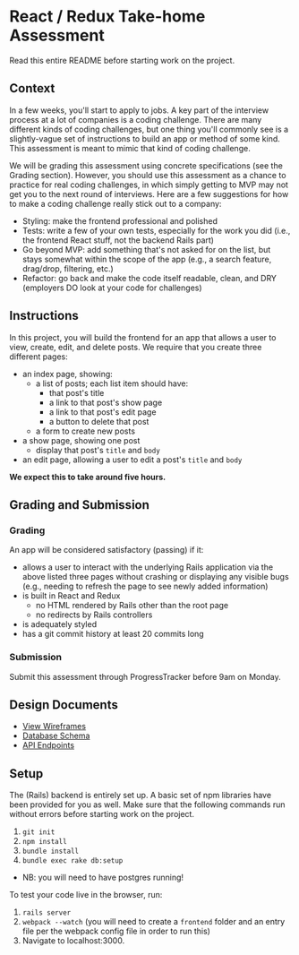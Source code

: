 # React / Redux Take-home Assessment

Read this entire README before starting work on the project.

## Context

In a few weeks, you'll start to apply to jobs. A key part of the 
interview process at a lot of companies is a coding challenge. There 
are many different kinds of coding challenges, but one thing you'll 
commonly see is a slightly-vague set of instructions to build an app 
or method of some kind. This assessment is meant to mimic that kind 
of coding challenge.

We will be grading this assessment using concrete specifications 
(see the Grading section). However, you should use this assessment as 
a chance to practice for real coding challenges, in which simply 
getting to MVP may not get you to the next round of interviews. Here 
are a few suggestions for how to make a coding challenge really stick 
out to a company:

+ Styling: make the frontend professional and polished
+ Tests: write a few of your own tests, especially for the work you did 
(i.e., the frontend React stuff, not the backend Rails part)
+ Go beyond MVP: add something that's not asked for on the list, but 
stays somewhat within the scope of the app (e.g., a search feature, 
drag/drop, filtering, etc.)
+ Refactor: go back and make the code itself readable, clean, and DRY 
(employers DO look at your code for challenges)

## Instructions

In this project, you will build the frontend for an app that allows a
user to view, create, edit, and delete posts. We require that you
create three different pages:

+ an index page, showing: 
  + a list of posts; each list item should have:
    + that post's title
    + a link to that post's show page
    + a link to that post's edit page
    + a button to delete that post
  + a form to create new posts
+ a show page, showing one post
  + display that post's `title` and `body`
+ an edit page, allowing a user to edit a post's `title` and `body`

**We expect this to take around five hours.**

## Grading and Submission

### Grading

An app will be considered satisfactory (passing) if it:

+ allows a user to interact with the underlying Rails application via
the above listed three pages without crashing or displaying any visible
bugs (e.g., needing to refresh the page to see newly added information)
+ is built in React and Redux
  + no HTML rendered by Rails other than the root page
  + no redirects by Rails controllers
+ is adequately styled
+ has a git commit history at least 20 commits long

### Submission

Submit this assessment through ProgressTracker before 9am on Monday.

## Design Documents

* [View Wireframes][views]
* [Database Schema][db_schema]
* [API Endpoints][api_endpoints]

[db_schema]: ./docs/db_schema.md
[views]: ./docs/views.md
[api_endpoints]: ./docs/api_endpoints.md

## Setup

The (Rails) backend is entirely set up. A basic set of npm libraries
have been provided for you as well. Make sure that the following
commands run without errors before starting work on the project.

1. `git init`
2. `npm install`
3. `bundle install`
4. `bundle exec rake db:setup`
  - NB: you will need to have postgres running!

To test your code live in the browser, run:
1. `rails server`
2. `webpack --watch` (you will need to create a `frontend` folder and 
an entry file per the webpack config file in order to run this)
3. Navigate to localhost:3000.
